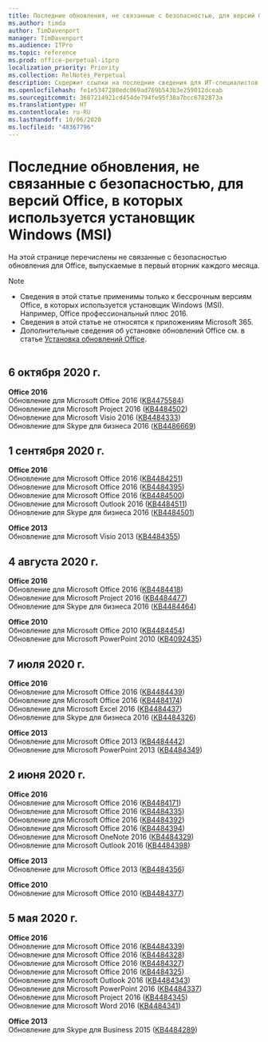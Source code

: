 ```yaml
---
title: Последние обновления, не связанные с безопасностью, для версий Office, в которых используется установщик Windows (MSI)
ms.author: timda
author: TimDavenport
manager: TimDavenport
ms.audience: ITPro
ms.topic: reference
ms.prod: office-perpetual-itpro
localization_priority: Priority
ms.collection: RelNotes_Perpetual
description: Содержит ссылки на последние сведения для ИТ-специалистов об обновлениях, не связанных с безопасностью, для бессрочных версий Office 2016, Office 2013 и Office 2010
ms.openlocfilehash: fe1e5347280edc069ad769b543b3e259012dceab
ms.sourcegitcommit: 3687214921cd454de794fe95f38a7bcc6782873a
ms.translationtype: HT
ms.contentlocale: ru-RU
ms.lasthandoff: 10/06/2020
ms.locfileid: "48367796"
---
```

# <a name="latest-non-security-updates-for-versions-of-office-that-use-windows-installer-msi"></a>Последние обновления, не связанные с безопасностью, для версий Office, в которых используется установщик Windows (MSI)

На этой странице перечислены не связанные с безопасностью обновления для Office, выпускаемые в первый вторник каждого месяца.

> [!NOTE]
> - Сведения в этой статье применимы только к бессрочным версиям Office, в которых используется установщик Windows (MSI). Например, Office профессиональный плюс 2016.
> - Сведения в этой статье не относятся к приложениям Microsoft 365.
> - Дополнительные сведения об установке обновлений Office см. в статье [Установка обновлений Office](https://support.office.com/article/2ab296f3-7f03-43a2-8e50-46de917611c5).
<br/><br/>

## <a name="october-6-2020"></a>6 октября 2020 г.
**Office 2016**<br/>
Обновление для Microsoft Office 2016 ([KB4475584](https://support.microsoft.com/help/4475584))<br/>
Обновление для Microsoft Project 2016 ([KB4484502](https://support.microsoft.com/help/4484502))<br/>
Обновление для Microsoft Visio 2016 ([KB4484333](https://support.microsoft.com/help/4484333))<br/>
Обновление для Skype для бизнеса 2016 ([KB4486669](https://support.microsoft.com/help/4486669))<br/> 

## <a name="september-1-2020"></a>1 сентября 2020 г.
**Office 2016**<br/>
Обновление для Microsoft Office 2016 ([KB4484251](https://support.microsoft.com/help/4484251))<br/>
Обновление для Microsoft Office 2016 ([KB4484395](https://support.microsoft.com/help/4484395))<br/> Обновление для Microsoft Office 2016 ([KB4484500](https://support.microsoft.com/help/4484500)) <br/>
Обновление для Microsoft Outlook 2016 ([KB4484511](https://support.microsoft.com/help/4484511)) <br/>
Обновление для Skype для бизнеса 2016 ([KB4484501](https://support.microsoft.com/help/4484501)) <br/>

**Office 2013**<br/>
Обновление для Microsoft Visio 2013 ([KB4484355](https://support.microsoft.com/help/4484355))<br/>

## <a name="august-4-2020"></a>4 августа 2020 г.

**Office 2016**<br/>
Обновление для Microsoft Office 2016 ([KB4484418](https://support.microsoft.com/help/4484418))<br/> Обновление для Microsoft Project 2016 ([KB4484477](https://support.microsoft.com/help/4484477))<br/>
Обновление для Skype для бизнеса 2016 ([KB4484464](https://support.microsoft.com/help/4484464))<br/> 

**Office 2010**<br/>
Обновление для Microsoft Office 2010 ([KB4484454](https://support.microsoft.com/help/4484454))<br/> Обновление для Microsoft PowerPoint 2010 ([KB4092435](https://support.microsoft.com/help/4092435))<br/> 

## <a name="july-7-2020"></a>7 июля 2020 г.

**Office 2016**<br/>
Обновление для Microsoft Office 2016 ([KB4484439](https://support.microsoft.com/help/4484439))<br/> Обновление для Microsoft Office 2016 ([KB4484174](https://support.microsoft.com/help/4484174))<br/> Обновление для Microsoft Excel 2016 ([KB4484437](https://support.microsoft.com/help/4484437))<br/>
Обновление для Skype для бизнеса 2016 ([KB4484326](https://support.microsoft.com/help/4484326))<br/> 

**Office 2013**<br/>
Обновление для Microsoft Office 2013 ([KB4484442](https://support.microsoft.com/help/4484442))<br/> Обновление для Microsoft PowerPoint 2013 ([KB4484349](https://support.microsoft.com/help/4484349))<br/> 


## <a name="june-2-2020"></a>2 июня 2020 г.

**Office 2016**<br/>
Обновление для Microsoft Office 2016 ([KB4484171](https://support.microsoft.com/help/4484171))<br/> Обновление для Microsoft Office 2016 ([KB4484335](https://support.microsoft.com/help/4484335))<br/> Обновление для Microsoft Office 2016 ([KB4484392](https://support.microsoft.com/help/4484392))<br/> Обновление для Microsoft Office 2016 ([KB4484394](https://support.microsoft.com/help/4484394))<br/> Обновление для Microsoft OneNote 2016 ([KB4484329](https://support.microsoft.com/help/4484329))<br/>
Обновление для Microsoft Outlook 2016 ([KB4484398](https://support.microsoft.com/help/4484398))<br/> 

**Office 2013**<br/>
Обновление для Microsoft Office 2013 ([KB4484356](https://support.microsoft.com/help/4484356))<br/> 

**Office 2010**<br/>
Обновление для Microsoft Office 2010 ([KB4484377](https://support.microsoft.com/help/4484377))<br/> 


## <a name="may-5-2020"></a>5 мая 2020 г.

**Office 2016**<br/>
Обновление для Microsoft Office 2016 ([KB4484339](https://support.microsoft.com/help/4484339))<br/> Обновление для Microsoft Office 2016 ([KB4484328](https://support.microsoft.com/help/4484328))<br/> Обновление для Microsoft Office 2016 ([KB4484327](https://support.microsoft.com/help/4484327))<br/> Обновление для Microsoft Office 2016 ([KB4484325](https://support.microsoft.com/help/4484325))<br/> Обновление для Microsoft Outlook 2016 ([KB4484343](https://support.microsoft.com/help/4484343))<br/> Обновление для Microsoft PowerPoint 2016 ([KB4484337](https://support.microsoft.com/help/4484337))<br/> Обновление для Microsoft Project 2016 ([KB4484345](https://support.microsoft.com/help/4484345))<br/> Обновление для Microsoft Word 2016 ([KB4484341](https://support.microsoft.com/help/4484341))<br/> 


**Office 2013**<br/>
Обновление для Skype для Business 2015 ([KB4484289](https://support.microsoft.com/help/4484289))<br/>

<br/>

 
